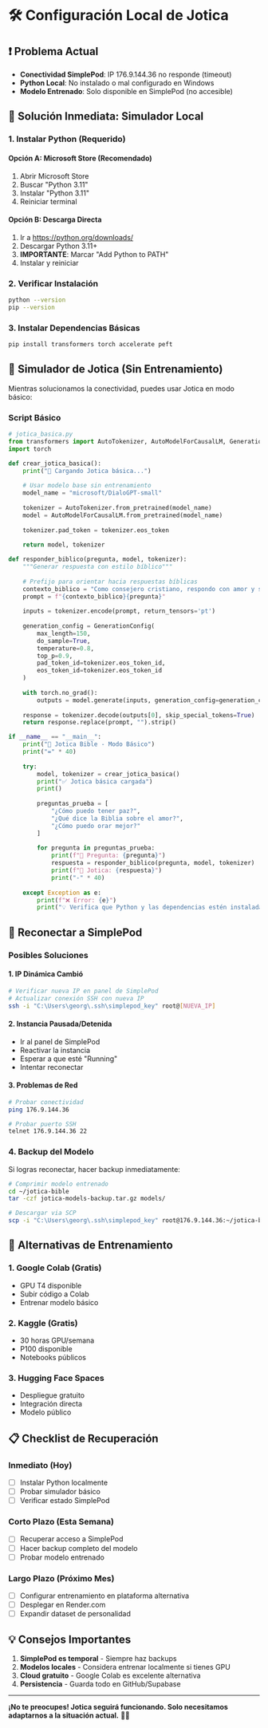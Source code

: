 # 🛠️ Configuración Local de Jotica

## ❗ Problema Actual
- **Conectividad SimplePod**: IP 176.9.144.36 no responde (timeout)
- **Python Local**: No instalado o mal configurado en Windows
- **Modelo Entrenado**: Solo disponible en SimplePod (no accesible)

## 🔧 Solución Inmediata: Simulador Local

### 1. Instalar Python (Requerido)

#### Opción A: Microsoft Store (Recomendado)
1. Abrir Microsoft Store
2. Buscar "Python 3.11"
3. Instalar "Python 3.11"
4. Reiniciar terminal

#### Opción B: Descarga Directa
1. Ir a https://python.org/downloads/
2. Descargar Python 3.11+
3. **IMPORTANTE**: Marcar "Add Python to PATH"
4. Instalar y reiniciar

### 2. Verificar Instalación
```bash
python --version
pip --version
```

### 3. Instalar Dependencias Básicas
```bash
pip install transformers torch accelerate peft
```

## 🤖 Simulador de Jotica (Sin Entrenamiento)

Mientras solucionamos la conectividad, puedes usar Jotica en modo básico:

### Script Básico
```python
# jotica_basica.py
from transformers import AutoTokenizer, AutoModelForCausalLM, GenerationConfig
import torch

def crear_jotica_basica():
    print("🤖 Cargando Jotica básica...")
    
    # Usar modelo base sin entrenamiento
    model_name = "microsoft/DialoGPT-small" 
    
    tokenizer = AutoTokenizer.from_pretrained(model_name)
    model = AutoModelForCausalLM.from_pretrained(model_name)
    
    tokenizer.pad_token = tokenizer.eos_token
    
    return model, tokenizer

def responder_biblico(pregunta, model, tokenizer):
    """Generar respuesta con estilo bíblico"""
    
    # Prefijo para orientar hacia respuestas bíblicas
    contexto_biblico = "Como consejero cristiano, respondo con amor y sabiduría bíblica: "
    prompt = f"{contexto_biblico}{pregunta}"
    
    inputs = tokenizer.encode(prompt, return_tensors='pt')
    
    generation_config = GenerationConfig(
        max_length=150,
        do_sample=True,
        temperature=0.8,
        top_p=0.9,
        pad_token_id=tokenizer.eos_token_id,
        eos_token_id=tokenizer.eos_token_id
    )
    
    with torch.no_grad():
        outputs = model.generate(inputs, generation_config=generation_config)
    
    response = tokenizer.decode(outputs[0], skip_special_tokens=True)
    return response.replace(prompt, "").strip()

if __name__ == "__main__":
    print("🙏 Jotica Bible - Modo Básico")
    print("=" * 40)
    
    try:
        model, tokenizer = crear_jotica_basica()
        print("✅ Jotica básica cargada")
        print()
        
        preguntas_prueba = [
            "¿Cómo puedo tener paz?",
            "¿Qué dice la Biblia sobre el amor?",
            "¿Cómo puedo orar mejor?"
        ]
        
        for pregunta in preguntas_prueba:
            print(f"👤 Pregunta: {pregunta}")
            respuesta = responder_biblico(pregunta, model, tokenizer)
            print(f"🙏 Jotica: {respuesta}")
            print("-" * 40)
            
    except Exception as e:
        print(f"❌ Error: {e}")
        print("💡 Verifica que Python y las dependencias estén instaladas")
```

## 🔄 Reconectar a SimplePod

### Posibles Soluciones

#### 1. IP Dinámica Cambió
```bash
# Verificar nueva IP en panel de SimplePod
# Actualizar conexión SSH con nueva IP
ssh -i "C:\Users\georg\.ssh\simplepod_key" root@[NUEVA_IP]
```

#### 2. Instancia Pausada/Detenida
- Ir al panel de SimplePod
- Reactivar la instancia
- Esperar a que esté "Running"
- Intentar reconectar

#### 3. Problemas de Red
```bash
# Probar conectividad
ping 176.9.144.36

# Probar puerto SSH
telnet 176.9.144.36 22
```

### 4. Backup del Modelo
Si logras reconectar, hacer backup inmediatamente:

```bash
# Comprimir modelo entrenado
cd ~/jotica-bible
tar -czf jotica-models-backup.tar.gz models/

# Descargar via SCP
scp -i "C:\Users\georg\.ssh\simplepod_key" root@176.9.144.36:~/jotica-bible/jotica-models-backup.tar.gz ./
```

## 🚀 Alternativas de Entrenamiento

### 1. Google Colab (Gratis)
- GPU T4 disponible
- Subir código a Colab
- Entrenar modelo básico

### 2. Kaggle (Gratis) 
- 30 horas GPU/semana
- P100 disponible
- Notebooks públicos

### 3. Hugging Face Spaces
- Despliegue gratuito
- Integración directa
- Modelo público

## 📋 Checklist de Recuperación

### Inmediato (Hoy)
- [ ] Instalar Python localmente
- [ ] Probar simulador básico
- [ ] Verificar estado SimplePod

### Corto Plazo (Esta Semana)  
- [ ] Recuperar acceso a SimplePod
- [ ] Hacer backup completo del modelo
- [ ] Probar modelo entrenado

### Largo Plazo (Próximo Mes)
- [ ] Configurar entrenamiento en plataforma alternativa
- [ ] Desplegar en Render.com
- [ ] Expandir dataset de personalidad

## 💡 Consejos Importantes

1. **SimplePod es temporal** - Siempre haz backups
2. **Modelos locales** - Considera entrenar localmente si tienes GPU
3. **Cloud gratuito** - Google Colab es excelente alternativa
4. **Persistencia** - Guarda todo en GitHub/Supabase

---

**¡No te preocupes! Jotica seguirá funcionando. Solo necesitamos adaptarnos a la situación actual.** 🙏✨